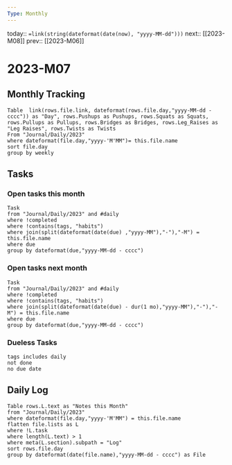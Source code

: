 ```yaml
---
Type: Monthly
---
```

today:: `=link(string(dateformat(date(now), "yyyy-MM-dd")))`
next:: [[2023-M08]]
prev::  [[2023-M06]]


# 2023-M07



## Monthly Tracking

```dataview
Table  link(rows.file.link, dateformat(rows.file.day,"yyyy-MM-dd - cccc")) as "Day", rows.Pushups as Pushups, rows.Squats as Squats, rows.Pullups as Pullups, rows.Bridges as Bridges, rows.Leg_Raises as "Leg Raises", rows.Twists as Twists
From "Journal/Daily/2023"
where dateformat(file.day,"yyyy-'M'MM")= this.file.name
sort file.day
group by weekly
```

## Tasks
### Open tasks this month

```dataview
Task
from "Journal/Daily/2023" and #daily
where !completed
where !contains(tags, "habits")
where join(split(dateformat(date(due) ,"yyyy-MM"),"-"),"-M") = this.file.name 
where due
group by dateformat(due,"yyyy-MM-dd - cccc")
```

### Open tasks next month 

```dataview
Task
from "Journal/Daily/2023" and #daily
where !completed
where !contains(tags, "habits")
where join(split(dateformat(date(due) - dur(1 mo),"yyyy-MM"),"-"),"-M") = this.file.name 
where due
group by dateformat(due,"yyyy-MM-dd - cccc")
```

### Dueless Tasks

```tasks
tags includes daily
not done 
no due date

```



## Daily Log

```dataview
Table rows.L.text as "Notes this Month"
from "Journal/Daily/2023"
where dateformat(file.day,"yyyy-'M'MM") = this.file.name
flatten file.lists as L
where !L.task
where length(L.text) > 1
where meta(L.section).subpath = "Log"
sort rows.file.day
group by dateformat(date(file.name),"yyyy-MM-dd - cccc") as File
```




